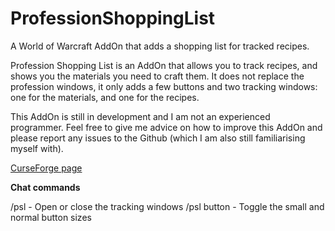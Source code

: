 # ProfessionShoppingList
A World of Warcraft AddOn that adds a shopping list for tracked recipes.

Profession Shopping List is an AddOn that allows you to track recipes, and shows you the materials you need to craft them.
It does not replace the profession windows, it only adds a few buttons and two tracking windows: one for the materials, and one for the recipes.

This AddOn is still in development and I am not an experienced programmer.
Feel free to give me advice on how to improve this AddOn and please report any issues to the Github (which I am also still familiarising myself with).

[CurseForge page](https://www.curseforge.com/wow/addons/profession-shopping-list)

**Chat commands**

/psl - Open or close the tracking windows
/psl button - Toggle the small and normal button sizes
